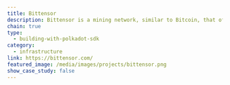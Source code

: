 ```yaml
---
title: Bittensor
description: Bittensor is a mining network, similar to Bitcoin, that offers censorship-resistant access to a decentralized network of machine learning models.
chain: true
type:
  - building-with-polkadot-sdk
category:
  - infrastructure
link: https://bittensor.com/
featured_image: /media/images/projects/bittensor.png
show_case_study: false
---
```

